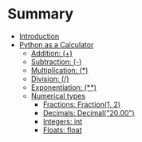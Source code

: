 # Summary

- [Introduction](./README.md)
- [Python as a Calculator](python-as-calculator/README.md)
  - [Addition: (+)](python-as-calculator/addition.md)
  - [Subtraction: (-)](python-as-calculator/subtraction.md)
  - [Multiplication: (*)](python-as-calculator/multiplication.md)
  - [Division: (/)](python-as-calculator/division.md)
  - [Exponentiation: (**)](python-as-calculator/exponentiation.md)
  - [Numerical types]()
    - [Fractions: Fraction(1, 2)]()
    - [Decimals: Decimal("20.00")]()
    - [Integers: int]()
    - [Floats: float]()
